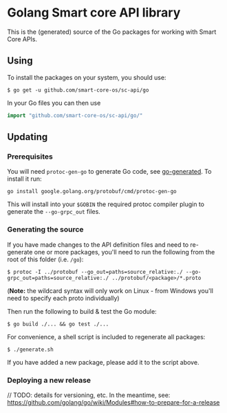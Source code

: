 # Golang Smart core API library
This is the (generated) source of the Go packages for working with Smart Core APIs.

## Using
To install the packages on your system, you should use:
```shell script
$ go get -u github.com/smart-core-os/sc-api/go
```

In your Go files you can then use
```go
import "github.com/smart-core-os/sc-api/go/"
```

## Updating

### Prerequisites

You will need `protoc-gen-go` to generate Go code, see [go-generated](https://developers.google.com/protocol-buffers/docs/reference/go-generated#invocation).
To install it run:
```
go install google.golang.org/protobuf/cmd/protoc-gen-go
```

This will install into your `$GOBIN` the required protoc compiler plugin to generate the `--go-grpc_out` files.

### Generating the source

If you have made changes to the API definition files and need to re-generate one or more packages, you'll need to run
the following from the root of this folder (i.e. `/go`):
```shell script
$ protoc -I ../protobuf --go_out=paths=source_relative:./ --go-grpc_out=paths=source_relative:./ ../protobuf/<package>/*.proto
```
(**Note:** the wildcard syntax will only work on Linux - from Windows you'll need to specify each proto individually)

Then run the following to build & test the Go module:
```shell script
$ go build ./... && go test ./...
```

For convenience, a shell script is included to regenerate all packages:
```shell script
$ ./generate.sh
```

If you have added a new package, please add it to the script above.

### Deploying a new release
// TODO: details for versioning, etc. In the meantime, see: 
https://github.com/golang/go/wiki/Modules#how-to-prepare-for-a-release
